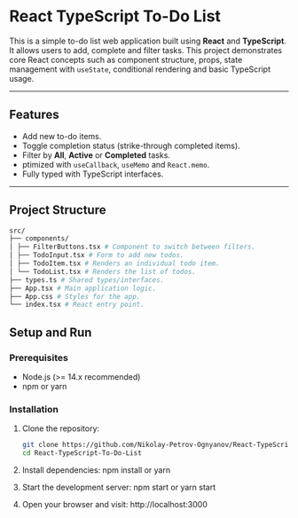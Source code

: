 # React TypeScript To-Do List
This is a simple to-do list web application built using **React** and **TypeScript**. It allows users to add, complete and filter tasks. This project demonstrates core React concepts such as component structure, props, state management with `useState`, conditional rendering and basic TypeScript usage.

---
## Features
- Add new to-do items.
- Toggle completion status (strike-through completed items).
- Filter by **All**, **Active** or **Completed** tasks.
- ptimized with `useCallback`, `useMemo` and `React.memo`.
- Fully typed with TypeScript interfaces.
---
## Project Structure
```bash
src/
├── components/
│ ├── FilterButtons.tsx # Component to switch between filters.
│ ├── TodoInput.tsx # Form to add new todos.
│ ├── TodoItem.tsx # Renders an individual todo item.
│ └── TodoList.tsx # Renders the list of todos.
├── types.ts # Shared types/interfaces.
├── App.tsx # Main application logic.
├── App.css # Styles for the app.
└── index.tsx # React entry point.
```
## Setup and Run
### Prerequisites
- Node.js (>= 14.x recommended)
- npm or yarn
### Installation
1. Clone the repository:

    ```bash
    git clone https://github.com/Nikolay-Petrov-Ognyanov/React-TypeScript-To-Do-List.git
    cd React-TypeScript-To-Do-List
2. Install dependencies:
    npm install or yarn
3. Start the development server:
    npm start or yarn start
4. Open your browser and visit: http://localhost:3000